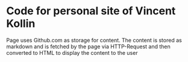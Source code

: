 # Code for personal site of Vincent Kollin

Page uses Github.com as storage for content. The content is stored as markdown and is fetched by the page via HTTP-Request and then converted to HTML to display the content to the user
